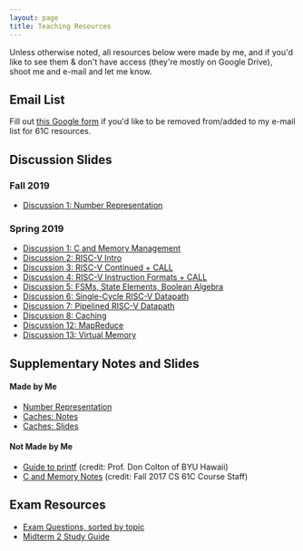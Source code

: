 ```yaml
---
layout: page
title: Teaching Resources
---
```


<!--
<p class="message">
  Hey there! I'm not a UGSI for the current offering of CS 61C (Summer 2019) but I'll be back in the fall. Feel free to look at my resources below from Spring 2019.
</p>
-->

Unless otherwise noted, all resources below were made by me, and if you'd like to see them & don't have access (they're mostly on Google Drive), shoot me and e-mail and let me know. 

## Email List

Fill out [this Google form](https://docs.google.com/forms/d/e/1FAIpQLSdPYF0kmLbWxWw8NjkrlGQe-dkBdHnZWnMn0QCXxg1dYzHSZA/viewform) if you'd like to be removed from/added to my e-mail list for 61C resources.

## Discussion Slides

### Fall 2019
- [Discussion 1: Number Representation](https://docs.google.com/presentation/d/1LJ-J-LB2UaqHBVE-hLrY0U7IjAh6khiiIaRQQxu_fV8/edit?usp=sharing)

### Spring 2019
- [Discussion 1: C and Memory Management](https://docs.google.com/presentation/d/1SdiQDAQOZsGPGqGEtBjZvP3dGErI65Rg_neXQplz4MY/edit?usp=sharing)
- [Discussion 2: RISC-V Intro](https://docs.google.com/presentation/d/1RGpuCCvSFySQQ2b5s6ipwSE9IeG4e5le9sbO_E9J-MY/edit?usp=sharing)
- [Discussion 3: RISC-V Continued + CALL](https://docs.google.com/presentation/d/1LxuHTN9cvWCKRiM8613OIDBGZQ1HaRRK-vJKfgDIENw/edit?usp=sharing)
- [Discussion 4: RISC-V Instruction Formats + CALL](https://drive.google.com/open?id=1unP3oilwjMfuQT4HX4geskEI26yu-OlGzzP-VSGLhVc)
- [Discussion 5: FSMs, State Elements, Boolean Algebra](https://docs.google.com/presentation/d/1-zWgz5dm20DLO8ByGATB6PLgMgcvPGIb2GjkGAUsHM4/edit?usp=sharing)
- [Discussion 6: Single-Cycle RISC-V Datapath](https://docs.google.com/presentation/d/1srqEDkhkDyCjhZjql8BhIa1USI6XtTJEVnQf9VaZ5Ak/edit?usp=sharing)
- [Discussion 7: Pipelined RISC-V Datapath](https://docs.google.com/presentation/d/1lqBDPs2uc27NdnHAkxaMpbOoJ0HP9b_Tja-oifh7JXE/edit?usp=sharing)
- [Discussion 8: Caching](https://docs.google.com/presentation/d/1AjYUuZGpw0y0Cvsi5LBc_zCB4nc-dN2U8bUFH8cx_QI/edit?usp=sharing)
- [Discussion 12: MapReduce](https://docs.google.com/presentation/d/1Hnd63MyFQBQSR8MRxAV_YtCeO4A4d3XKqx7XME7v5bc/edit?usp=sharing)
- [Discussion 13: Virtual Memory](https://docs.google.com/presentation/d/16jtoCJ_73hLMfAyAXuR8dV_bai7HG1YHRHt3n9RvZnM/edit?usp=sharing)

## Supplementary Notes and Slides

#### Made by Me
- [Number Representation](https://docs.google.com/document/d/13WJIY2ynITrsOeAlxGRkOXgIwgVKsW00dr5Bzh75TSE/edit?usp=sharing)
- [Caches: Notes](https://docs.google.com/document/d/1LP3Sal3_dRt40LQe1G_6fCEwJ-ULREXsSbXd954F8mg/edit#heading=h.ku59th162dzk)
- [Caches: Slides](https://docs.google.com/presentation/d/1PogMXg3aNNSwPloaq63Y3gnqX60GL8ayR4jaYdjHh0I/edit#slide=id.g354109f861_0_37)

#### Not Made by Me
- [Guide to printf](https://students.cs.byu.edu/~clement/cs224/references/miscellaneous/printf.pdf) (credit: Prof. Don Colton of BYU Hawaii)
- [C and Memory Notes](https://d1b10bmlvqabco.cloudfront.net/attach/j6fe5friemd22w/hzd1madqsie3ts/j7kw6i4tmqf8/61C_Note_1_Memory.pdf) (credit: Fall 2017 CS 61C Course Staff) 

## Exam Resources
- [Exam Questions, sorted by topic](https://docs.google.com/document/d/1uMZREWBVfOFu_2RUZNf6zrQ28Y5dsrkDGWkXmuHZ9Nk/edit?usp=sharing)
- [Midterm 2 Study Guide](https://docs.google.com/document/d/13WJIY2ynITrsOeAlxGRkOXgIwgVKsW00dr5Bzh75TSE/edit?usp=sharing)
